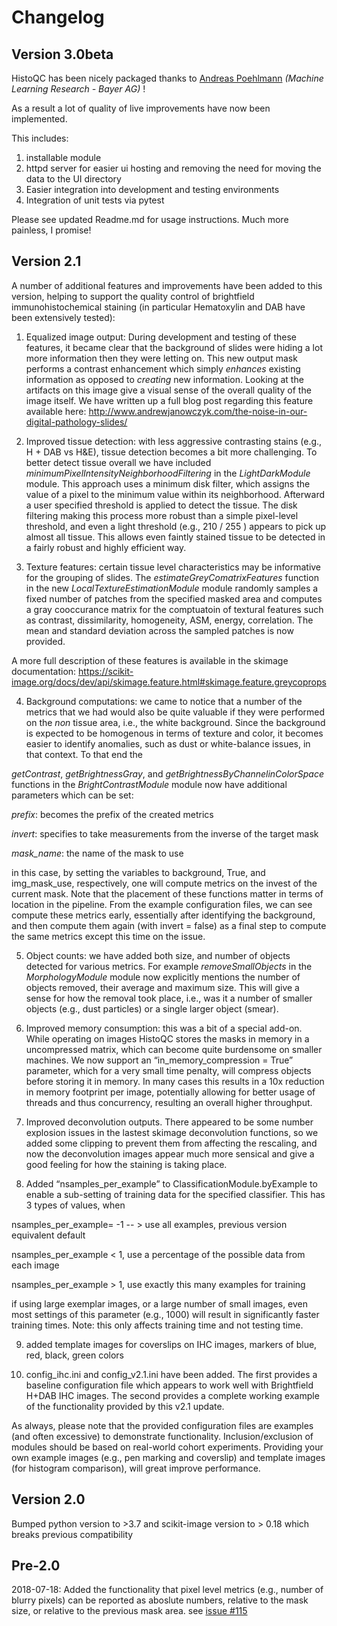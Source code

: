 ﻿# Changelog

## Version 3.0beta

HistoQC has been nicely packaged thanks to [Andreas Poehlmann](https://github.com/ap--) _(Machine Learning Research - Bayer AG)_ !

As a result a lot of quality of live improvements have now been implemented.

This includes:
1) installable module
2) httpd server for easier ui hosting and removing the need for moving the data to the UI directory
3) Easier integration into development and testing environments
4) Integration of unit tests via pytest

Please see updated Readme.md for usage instructions. Much more painless, I promise!


## Version 2.1

A number of additional features and improvements have been added to this version, helping to support the quality control of brightfield immunohistochemical staining (in particular Hematoxylin and DAB have been extensively tested):

1. Equalized image output: During development and testing of these features, it became clear that the background of slides were hiding a lot more information then they were letting on. This new output mask performs a contrast enhancement which simply *enhances* existing information as opposed to *creating* new information. Looking at the artifacts on this image give a visual sense of the overall quality of the image itself. We have written up a full blog post regarding this feature available here: http://www.andrewjanowczyk.com/the-noise-in-our-digital-pathology-slides/

2. Improved tissue detection: with less aggressive contrasting stains (e.g., H + DAB vs H&E), tissue detection becomes a bit more challenging. To better detect tissue overall we have included _minimumPixelIntensityNeighborhoodFiltering_ in the _LightDarkModule_ module. This approach uses a minimum disk filter, which assigns the value of a pixel to the minimum value within its neighborhood. Afterward a user specified threshold is applied to detect the tissue. The disk filtering making this process more robust than a simple pixel-level threshold, and even a light threshold (e.g., 210 / 255 ) appears to pick up almost all tissue. This allows even faintly stained tissue to be detected in a fairly robust and highly efficient way.

3. Texture features: certain tissue level characteristics may be informative for the grouping of slides. The _estimateGreyComatrixFeatures_ function in the new _LocalTextureEstimationModule_ module randomly samples a fixed number of patches from the specified masked area and computes a gray cooccurance matrix for the comptuatoin of textural features such as contrast, dissimilarity, homogeneity, ASM, energy, correlation. The mean and standard deviation across the sampled patches is now provided.

A more full description of these features is available in the skimage documentation: https://scikit-image.org/docs/dev/api/skimage.feature.html#skimage.feature.greycoprops

4. Background computations: we came to notice that a number of the metrics that we had would also be quite valuable if they were performed on the *non* tissue area, i.e., the white background. Since the background is expected to be homogenous in terms of texture and color, it becomes easier to identify anomalies, such as dust or white-balance issues, in that context. To that end the

_getContrast_, _getBrightnessGray_, and _getBrightnessByChannelinColorSpace_ functions in the _BrightContrastModule_ module now have additional parameters which can be set:

*prefix*: becomes the prefix of the created metrics

*invert*: specifies to take measurements from the inverse of the target mask

*mask_name*: the name of the mask to use

in this case, by setting the variables to background, True, and img_mask_use, respectively, one will compute metrics on the invest of the current mask. Note that the placement of these functions matter in terms of location in the pipeline. From the example configuration files, we can see compute these metrics early, essentially after identifying the background, and then compute them again (with invert = false) as a final step to compute the same metrics except this time on the issue.

5) Object counts: we have added both size, and number of objects detected for various metrics. For example _removeSmallObjects_ in the _MorphologyModule_ module now explicitly mentions the number of objects removed, their average and maximum size. This will give a sense for how the removal took place, i.e., was it a number of smaller objects (e.g., dust particles) or a single larger object (smear).

6) Improved memory consumption: this was a bit of a special add-on. While operating on images HistoQC stores the masks in memory in a uncompressed matrix, which can become quite burdensome on smaller machines. We now support an “in_memory_compression = True” parameter, which for a very small time penalty, will compress objects before storing it in memory. In many cases this results in a 10x reduction in memory footprint per image, potentially allowing for better usage of threads and thus concurrency, resulting an overall higher throughput.

7) Improved deconvolution outputs. There appeared to be some number explosion issues in the lastest skimage deconvolution functions, so we added some clipping to prevent them from affecting the rescaling, and now the deconvolution images appear much more sensical and give a good feeling for how the staining is taking place.

8) Added “nsamples_per_example” to ClassificationModule.byExample to enable a sub-setting of training data for the specified classifier. This has 3 types of values, when

nsamples_per_example= -1  -- > use all examples, previous version equivalent default

nsamples_per_example < 1, use a percentage of the possible data from each image

nsamples_per_example > 1, use exactly this many examples for training

if using large exemplar images, or a large number of small images, even most settings of this parameter (e.g., 1000) will result in significantly faster training times. Note: this only affects training time and not testing time.

9) added template images for coverslips on IHC images, markers of blue, red, black, green colors

10) config_ihc.ini and config_v2.1.ini have been added. The first provides a baseline configuration file which appears to work well with Brightfield H+DAB IHC images. The second provides a complete working example of the functionality provided by this v2.1 update.

As always, please note that the provided configuration files are examples (and often excessive) to demonstrate functionality. Inclusion/exclusion of modules should be based on real-world cohort experiments. Providing your own example images (e.g., pen marking and coverslip) and template images (for histogram comparison), will great improve performance.

## Version 2.0

Bumped python version to >3.7 and scikit-image version to > 0.18 which breaks previous compatibility

## Pre-2.0 

2018-07-18: Added the functionality that pixel level metrics (e.g., number of blurry pixels) can be reported as aboslute numbers, relative to the mask size, or relative to the previous mask area. see [issue #115](https://github.com/choosehappy/HistoQC/issues/115)

